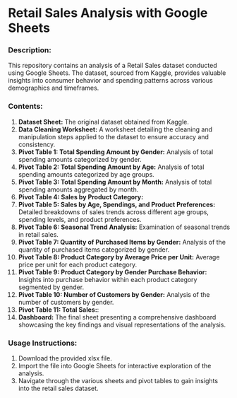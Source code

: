 # Retail Sales Analysis with Google Sheets
### Description:
This repository contains an analysis of a Retail Sales dataset conducted using Google Sheets. The dataset, sourced from Kaggle, provides valuable insights into consumer behavior and spending patterns across various demographics and timeframes.



### Contents:
1. **Dataset Sheet:** The original dataset obtained from Kaggle.
2. **Data Cleaning Worksheet:** A worksheet detailing the cleaning and manipulation steps applied to the dataset to ensure accuracy and consistency.
3. **Pivot Table 1: Total Spending Amount by Gender:** Analysis of total spending amounts categorized by gender.
4. **Pivot Table 2: Total Spending Amount by Age:** Analysis of total spending amounts categorized by age groups.
5. **Pivot Table 3: Total Spending Amount by Month:** Analysis of total spending amounts aggregated by month.
6. **Pivot Table 4: Sales by Product Category:**
7. **Pivot Table 5: Sales by Age, Spendings, and Product Preferences:** Detailed breakdowns of sales trends across different age groups, spending levels, and product preferences.
8. **Pivot Table 6: Seasonal Trend Analysis:** Examination of seasonal trends in retail sales.
9. **Pivot Table 7: Quantity of Purchased Items by Gender:** Analysis of the quantity of purchased items categorized by gender.
10. **Pivot Table 8: Product Category by Average Price per Unit:** Average price per unit for each product category.
11. **Pivot Table 9: Product Category by Gender Purchase Behavior:** Insights into purchase behavior within each product category segmented by gender.
12. **Pivot Table 10: Number of Customers by Gender:** Analysis of the number of customers by gender.
13. **Pivot Table 11: Total Sales:**:
14. **Dashboard:** The final sheet presenting a comprehensive dashboard showcasing the key findings and visual representations of the analysis.
    
### Usage Instructions:
1. Download the provided xlsx file.
2. Import the file into Google Sheets for interactive exploration of the analysis.
3. Navigate through the various sheets and pivot tables to gain insights into the retail sales dataset.
